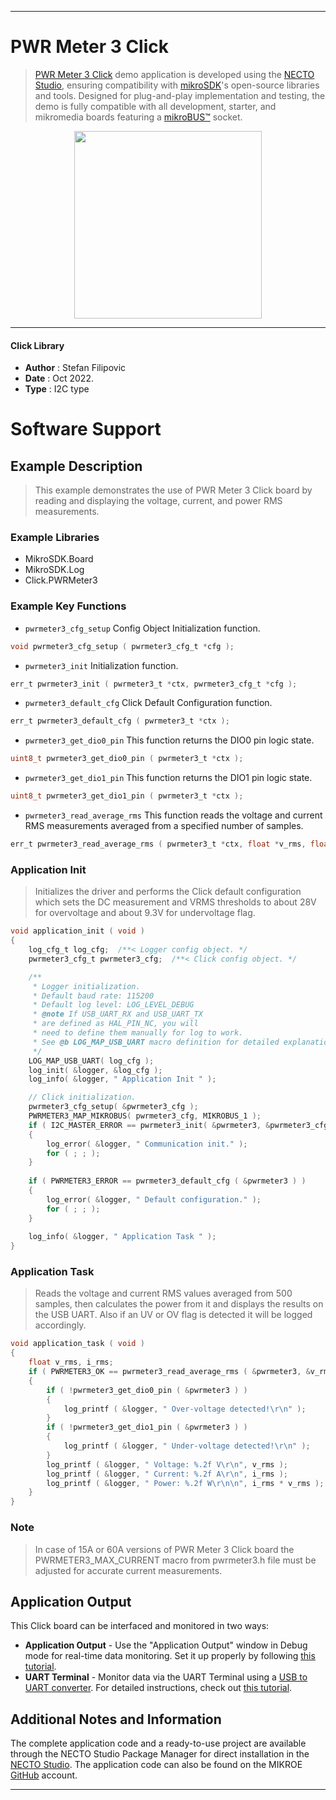 
---
# PWR Meter 3 Click

> [PWR Meter 3 Click](https://www.mikroe.com/?pid_product=MIKROE-6257) demo application is developed using
the [NECTO Studio](https://www.mikroe.com/necto), ensuring compatibility with [mikroSDK](https://www.mikroe.com/mikrosdk)'s
open-source libraries and tools. Designed for plug-and-play implementation and testing, the demo is fully compatible with
all development, starter, and mikromedia boards featuring a [mikroBUS&trade;](https://www.mikroe.com/mikrobus) socket.

<p align="center">
  <img src="https://www.mikroe.com/?pid_product=MIKROE-6257&image=1" height=300px>
</p>

---

#### Click Library

- **Author**        : Stefan Filipovic
- **Date**          : Oct 2022.
- **Type**          : I2C type

# Software Support

## Example Description

> This example demonstrates the use of PWR Meter 3 Click board by reading and displaying the voltage, current, and power RMS measurements.

### Example Libraries

- MikroSDK.Board
- MikroSDK.Log
- Click.PWRMeter3

### Example Key Functions

- `pwrmeter3_cfg_setup` Config Object Initialization function.
```c
void pwrmeter3_cfg_setup ( pwrmeter3_cfg_t *cfg );
```

- `pwrmeter3_init` Initialization function.
```c
err_t pwrmeter3_init ( pwrmeter3_t *ctx, pwrmeter3_cfg_t *cfg );
```

- `pwrmeter3_default_cfg` Click Default Configuration function.
```c
err_t pwrmeter3_default_cfg ( pwrmeter3_t *ctx );
```

- `pwrmeter3_get_dio0_pin` This function returns the DIO0 pin logic state.
```c
uint8_t pwrmeter3_get_dio0_pin ( pwrmeter3_t *ctx );
```

- `pwrmeter3_get_dio1_pin` This function returns the DIO1 pin logic state.
```c
uint8_t pwrmeter3_get_dio1_pin ( pwrmeter3_t *ctx );
```

- `pwrmeter3_read_average_rms` This function reads the voltage and current RMS measurements averaged from a specified number of samples.
```c
err_t pwrmeter3_read_average_rms ( pwrmeter3_t *ctx, float *v_rms, float *i_rms, uint16_t num_avg );
```

### Application Init

> Initializes the driver and performs the Click default configuration which sets the DC measurement
and VRMS thresholds to about 28V for overvoltage and about 9.3V for undervoltage flag.

```c
void application_init ( void )
{
    log_cfg_t log_cfg;  /**< Logger config object. */
    pwrmeter3_cfg_t pwrmeter3_cfg;  /**< Click config object. */

    /** 
     * Logger initialization.
     * Default baud rate: 115200
     * Default log level: LOG_LEVEL_DEBUG
     * @note If USB_UART_RX and USB_UART_TX 
     * are defined as HAL_PIN_NC, you will 
     * need to define them manually for log to work. 
     * See @b LOG_MAP_USB_UART macro definition for detailed explanation.
     */
    LOG_MAP_USB_UART( log_cfg );
    log_init( &logger, &log_cfg );
    log_info( &logger, " Application Init " );

    // Click initialization.
    pwrmeter3_cfg_setup( &pwrmeter3_cfg );
    PWRMETER3_MAP_MIKROBUS( pwrmeter3_cfg, MIKROBUS_1 );
    if ( I2C_MASTER_ERROR == pwrmeter3_init( &pwrmeter3, &pwrmeter3_cfg ) ) 
    {
        log_error( &logger, " Communication init." );
        for ( ; ; );
    }
    
    if ( PWRMETER3_ERROR == pwrmeter3_default_cfg ( &pwrmeter3 ) )
    {
        log_error( &logger, " Default configuration." );
        for ( ; ; );
    }
    
    log_info( &logger, " Application Task " );
}
```

### Application Task

> Reads the voltage and current RMS values averaged from 500 samples, then calculates the power from it
and displays the results on the USB UART. Also if an UV or OV flag is detected it will be logged accordingly.

```c
void application_task ( void )
{
    float v_rms, i_rms;
    if ( PWRMETER3_OK == pwrmeter3_read_average_rms ( &pwrmeter3, &v_rms, &i_rms, PWRMETER3_DEF_AVG_SAMPLES ) )
    {
        if ( !pwrmeter3_get_dio0_pin ( &pwrmeter3 ) )
        {
            log_printf ( &logger, " Over-voltage detected!\r\n" );
        }
        if ( !pwrmeter3_get_dio1_pin ( &pwrmeter3 ) )
        {
            log_printf ( &logger, " Under-voltage detected!\r\n" );
        }
        log_printf ( &logger, " Voltage: %.2f V\r\n", v_rms );
        log_printf ( &logger, " Current: %.2f A\r\n", i_rms );
        log_printf ( &logger, " Power: %.2f W\r\n\n", i_rms * v_rms );
    }
}
```

### Note

> In case of 15A or 60A versions of PWR Meter 3 Click board the PWRMETER3_MAX_CURRENT macro from pwrmeter3.h file
must be adjusted for accurate current measurements.

## Application Output

This Click board can be interfaced and monitored in two ways:
- **Application Output** - Use the "Application Output" window in Debug mode for real-time data monitoring.
Set it up properly by following [this tutorial](https://www.youtube.com/watch?v=ta5yyk1Woy4).
- **UART Terminal** - Monitor data via the UART Terminal using
a [USB to UART converter](https://www.mikroe.com/click/interface/usb?interface*=uart,uart). For detailed instructions,
check out [this tutorial](https://help.mikroe.com/necto/v2/Getting%20Started/Tools/UARTTerminalTool).

## Additional Notes and Information

The complete application code and a ready-to-use project are available through the NECTO Studio Package Manager for 
direct installation in the [NECTO Studio](https://www.mikroe.com/necto). The application code can also be found on
the MIKROE [GitHub](https://github.com/MikroElektronika/mikrosdk_click_v2) account.

---
